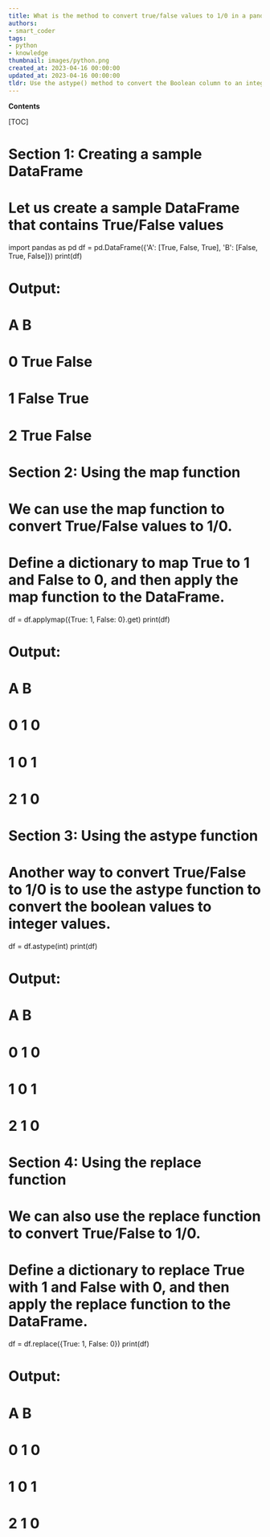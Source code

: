 ```yaml
---
title: What is the method to convert true/false values to 1/0 in a pandas dataframe?
authors:
- smart_coder
tags:
- python
- knowledge
thumbnail: images/python.png
created_at: 2023-04-16 00:00:00
updated_at: 2023-04-16 00:00:00
tldr: Use the astype() method to convert the Boolean column to an integer column with 1s and 0s.
---
```


**Contents**

[TOC]

# Section 1: Creating a sample DataFrame

# Let us create a sample DataFrame that contains True/False values
import pandas as pd
df = pd.DataFrame({'A': [True, False, True], 'B': [False, True, False]})
print(df)

# Output:
#        A      B
# 0   True  False
# 1  False   True
# 2   True  False


# Section 2: Using the map function

# We can use the map function to convert True/False values to 1/0.
# Define a dictionary to map True to 1 and False to 0, and then apply the map function to the DataFrame.
df = df.applymap({True: 1, False: 0}.get)
print(df)

# Output:
#    A  B
# 0  1  0
# 1  0  1
# 2  1  0


# Section 3: Using the astype function

# Another way to convert True/False to 1/0 is to use the astype function to convert the boolean values to integer values.
df = df.astype(int)
print(df)

# Output:
#    A  B
# 0  1  0
# 1  0  1
# 2  1  0


# Section 4: Using the replace function

# We can also use the replace function to convert True/False to 1/0.
# Define a dictionary to replace True with 1 and False with 0, and then apply the replace function to the DataFrame.
df = df.replace({True: 1, False: 0})
print(df)

# Output:
#    A  B
# 0  1  0
# 1  0  1
# 2  1  0
